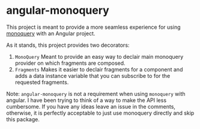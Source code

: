 # angular-monoquery

This project is meant to provide a more seamless experience for using [monoquery](https://github.com/brysgo/monoquery) with an Angular project.

As it stands, this project provides two decorators:

1. `MonoQuery`
  Meant to provide an easy way to declair main monoquery provider on which fragments are composed.
2. `Fragments`
  Makes it easier to declair fragments for a component and adds a data instance variable that you can subscribe to for the requested fragments.
  
Note: `angular-monoquery` is not a requirement when using `monoquery` with angular. I have been trying to think of a way to make the API less cumbersome. If you have any ideas leave an issue in the comments, otherwise, it is perfectly acceptable to just use monoquery directly and skip this package.
